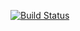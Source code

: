 
[![Build Status](https://travis-ci.org/dmred/Tr_Tsts.svg?branch=master)](https://travis-ci.org/dmred/mtrx_tsts)
